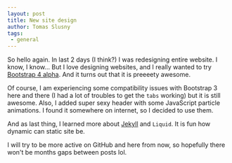 ```yaml
---
layout: post
title: New site design
author: Tomas Slusny
tags:
 - general
---
```


So hello again. In last 2 days (I think?) I was redesigning entire website. I know, I know...
But I love designing websites, and I really wanted to try [Bootstrap 4 alpha](http://v4-alpha.getbootstrap.com).
And it turns out that it is preeeety awesome.

Of course, I am experiencing some compatibility issues with Bootstrap 3 here and there (I had a lot of troubles to get the `tabs` working) but it is still awesome.
Also, I added super sexy header with some JavaScript particle animations. I found it somewhere on internet, so I decided to use them.

And as last thing, I learned more about [Jekyll](https://jekyllrb.com) and `Liquid`. It is fun how dynamic can static site be.

I will try to be more active on GitHub and here from now, so hopefully there won't be months gaps between posts lol.
